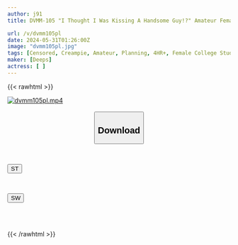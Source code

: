 ```yaml
---
author: j91
title: DVMM-105 "I Thought I Was Kissing A Handsome Guy!?" Amateur Female College Students Only! Creepy Old Man Body Swapping Prank Project. During A Blindfolded Kiss Love Game, The Girls Secretly Pass The Baton To The Old Man! It Was Supposed To Be A Lovey-dovey Sex With A Handsome Man Who They Fell In Love With At First Sight... But They Fall Into Pleasure In A Reverse Harem 6P Creampie Gangbang With A Group Of Old Men!

url: /v/dvmm105pl
date: 2024-05-31T01:26:00Z
image: "dvmm105pl.jpg"
tags: [Censored, Creampie, Amateur, Planning, 4HR+, Female College Student, Promiscuity	]
maker: [Deeps]
actress: [ ]
---
```



{{< rawhtml >}}

<div class="video" data-videoid="A00wqmP8bVUB3d">
    <a href="javascript:;">
        <img src="/v/dvmm105pl/dvmm105pl.jpg" width="WIDTH" height="HEIGHT" alt="dvmm105pl.mp4" loading="lazy">
    </a>
</div>

<script type="text/javascript" src="https://j91.asia/asset/on-demand-st.js"></script>

<br>
  <link rel="stylesheet" href="https://j91.asia/asset/bs5.css">
  
  <center>
  <button class="btn btn-primary" type="button" data-bs-toggle="collapse" data-bs-target=".multi-collapse" aria-expanded="false" aria-controls="multiCollapseExample1 multiCollapseExample2"><h2>Download</h2></button></center>
</p>
<div class="row">
  <div class="col">
    <div class="collapse multi-collapse" id="multiCollapseExample1">
      <div class="card card-body">
	      	      <br>
<div class="buttons">  
<p><a href="/v/dvmm105pl/st.html" target="_blank"><button class="btn-hover color-3"><i class="fa fa-download"></i> ST</button></a></p></div>
    </div>
  </div>
</div>
  <div class="col">
    <div class="collapse multi-collapse" id="multiCollapseExample2">
      <div class="card card-body">
	      <br>
<div class="buttons">
<p><a href="/v/dvmm105pl/sw.html" target="_blank"><button class="btn-hover color-2"><i class="fa fa-download"></i> SW</button></a></p></div>
<br><br>
      </div>
    </div>
  </div>
</div>

{{< /rawhtml >}}